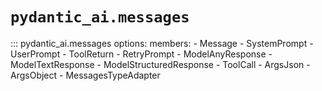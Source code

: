# `pydantic_ai.messages`

::: pydantic_ai.messages
    options:
      members:
        - Message
        - SystemPrompt
        - UserPrompt
        - ToolReturn
        - RetryPrompt
        - ModelAnyResponse
        - ModelTextResponse
        - ModelStructuredResponse
        - ToolCall
        - ArgsJson
        - ArgsObject
        - MessagesTypeAdapter
